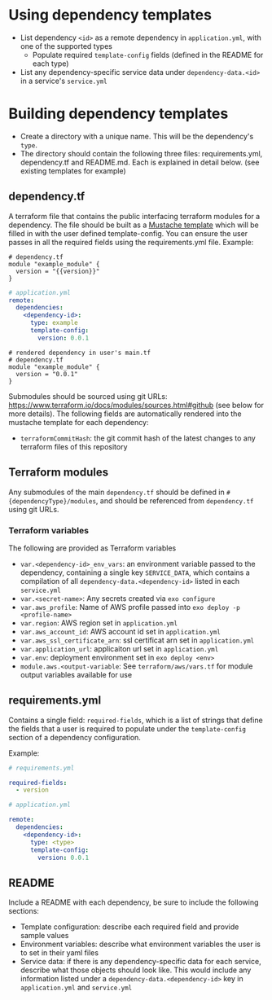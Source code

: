# Using dependency templates
- List dependency `<id>` as a remote dependency in `application.yml`, with one of the supported types
  - Populate required `template-config` fields (defined in the README for each type)
- List any dependency-specific service data under `dependency-data.<id>` in a service's `service.yml`

# Building dependency templates
- Create a directory with a unique name. This will be the dependency's `type`.
- The directory should contain the following three files: requirements.yml, dependency.tf and README.md. Each is explained in detail below. (see existing templates for example)

## dependency.tf
A terraform file that contains the public interfacing terraform modules for a dependency. The file should be built
 as a [Mustache template](https://github.com/hoisie/mustache) which will be filled in with the user defined template-config.
 You can ensure the user passes in all the required fields using the requirements.yml file.
Example:
```
# dependency.tf
module "example_module" {
  version = "{{version}}"
}
```
```yml
# application.yml
remote:
  dependencies:
    <dependency-id>:
      type: example
      template-config:
        version: 0.0.1
```
```
# rendered dependency in user's main.tf
# dependency.tf
module "example_module" {
  version = "0.0.1"
}
```

Submodules should be sourced using git URLs: https://www.terraform.io/docs/modules/sources.html#github (see below for more details).
The following fields are automatically rendered into the mustache template for each dependency:
- `terraformCommitHash`: the git commit hash of the latest changes to any terraform files of this repository

## Terraform modules
Any submodules of the main `dependency.tf` should be defined in `#{dependencyType}/modules`, and should be referenced from `dependency.tf` using git URLs.

### Terraform variables
The following are provided as Terraform variables
- `var.<dependency-id>_env_vars`: an environment variable passed to the dependency, containing a single key `SERVICE_DATA`, which contains a compilation
of all `dependency-data.<dependency-id>` listed in each `service.yml`
- `var.<secret-name>`: Any secrets created via `exo configure`
- `var.aws_profile`: Name of AWS profile passed into `exo deploy -p <profile-name>`
- `var.region`: AWS region set in `application.yml`
- `var.aws_account_id`: AWS account id set in `application.yml`
- `var.aws_ssl_certificate_arn`: ssl certificat arn set in `application.yml`
- `var.application_url`: applicaiton url set in `application.yml`
- `var.env`: deployment environment set in `exo deploy <env>`
- `module.aws.<output-variable`: See `terraform/aws/vars.tf` for module output variables available for use



## requirements.yml
Contains a single field: `required-fields`, which is a list of strings that define the fields that a user is required to populate
under the `template-config` section of a dependency configuration.

Example:
```yml
# requirements.yml

required-fields:
  - version
```
```yml
# application.yml

remote:
  dependencies:
    <dependency-id>:
      type: <type>
      template-config:
        version: 0.0.1
```

## README
Include a README with each dependency, be sure to include the following sections:
- Template configuration: describe each required field and provide sample values
- Environment variables: describe what environment variables the user is to set in their yaml files
- Service data: if there is any dependency-specific data for each service, describe what those objects should look like.
This would include any information listed under a `dependency-data.<dependency-id>` key in `application.yml` and `service.yml`
